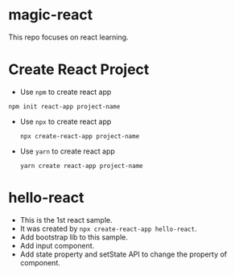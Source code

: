# magic-react
This repo focuses on react learning.

# Create React Project
* Use `npm` to create react app
 ```
 npm init react-app project-name
 ```
* Use `npx` to create react app
  ```
  npx create-react-app project-name
  ```` 
* Use `yarn` to create react app
  ```
  yarn create react-app project-name
  ``` 

# hello-react
* This is the 1st react sample.
* It was created by `npx create-react-app hello-react`.
* Add bootstrap lib to this sample.
* Add input component.
* Add state property and setState API to change the property of component. 
